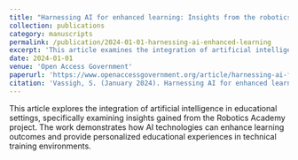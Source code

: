 ```yaml
---
title: "Harnessing AI for enhanced learning: Insights from the robotics academy"
collection: publications
category: manuscripts
permalink: /publication/2024-01-01-harnessing-ai-enhanced-learning
excerpt: 'This article examines the integration of artificial intelligence in educational settings, specifically focusing on insights gained from the Robotics Academy project.'
date: 2024-01-01
venue: 'Open Access Government'
paperurl: 'https://www.openaccessgovernment.org/article/harnessing-ai-for-enhanced-learning-insights-from-the-robotics-academy/172642/'
citation: 'Vassigh, S. (January 2024). Harnessing AI for enhanced learning: Insights from the robotics academy. Open Access Government.'
---
```


This article explores the integration of artificial intelligence in educational settings, specifically examining insights gained from the Robotics Academy project. The work demonstrates how AI technologies can enhance learning outcomes and provide personalized educational experiences in technical training environments. 
